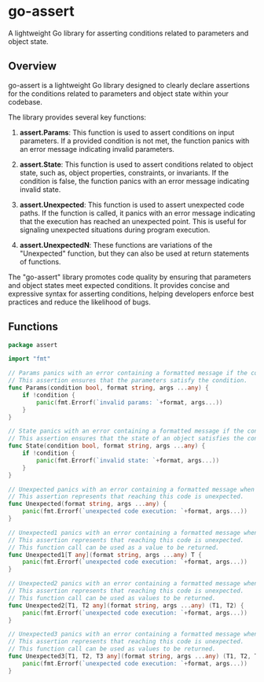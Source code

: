 # go-assert
A lightweight Go library for asserting conditions related to parameters and object state.

## Overview

go-assert is a lightweight Go library designed to clearly declare assertions for the conditions related to parameters and object state within your codebase.

The library provides several key functions:

1. **assert.Params**: This function is used to assert conditions on input parameters. If a provided condition is not met, the function panics with an error message indicating invalid parameters.

2. **assert.State**: This function is used to assert conditions related to object state, such as, object properties, constraints, or invariants. If the condition is false, the function panics with an error message indicating invalid state.

3. **assert.Unexpected**: This function is used to assert unexpected code paths. If the function is called, it panics with an error message indicating that the execution has reached an unexpected point. This is useful for signaling unexpected situations during program execution.

4. **assert.UnexpectedN**: These functions are variations of the "Unexpected" function, but they can also be used at return statements of functions.

The "go-assert" library promotes code quality by ensuring that parameters and object states meet expected conditions. It provides concise and expressive syntax for asserting conditions, helping developers enforce best practices and reduce the likelihood of bugs.

## Functions

```go
package assert

import "fmt"

// Params panics with an error containing a formatted message if the condition is false.
// This assertion ensures that the parameters satisfy the condition.
func Params(condition bool, format string, args ...any) {
	if !condition {
		panic(fmt.Errorf(`invalid params: `+format, args...))
	}
}

// State panics with an error containing a formatted message if the condition is false.
// This assertion ensures that the state of an object satisfies the condition.
func State(condition bool, format string, args ...any) {
	if !condition {
		panic(fmt.Errorf(`invalid state: `+format, args...))
	}
}

// Unexpected panics with an error containing a formatted message when it is called.
// This assertion represents that reaching this code is unexpected.
func Unexpected(format string, args ...any) {
	panic(fmt.Errorf(`unexpected code execution: `+format, args...))
}

// Unexpected1 panics with an error containing a formatted message when it is called.
// This assertion represents that reaching this code is unexpected.
// This function call can be used as a value to be returned.
func Unexpected1[T any](format string, args ...any) T {
	panic(fmt.Errorf(`unexpected code execution: `+format, args...))
}

// Unexpected2 panics with an error containing a formatted message when it is called.
// This assertion represents that reaching this code is unexpected.
// This function call can be used as values to be returned.
func Unexpected2[T1, T2 any](format string, args ...any) (T1, T2) {
	panic(fmt.Errorf(`unexpected code execution: `+format, args...))
}

// Unexpected3 panics with an error containing a formatted message when it is called.
// This assertion represents that reaching this code is unexpected.
// This function call can be used as values to be returned.
func Unexpected3[T1, T2, T3 any](format string, args ...any) (T1, T2, T3) {
	panic(fmt.Errorf(`unexpected code execution: `+format, args...))
}

```